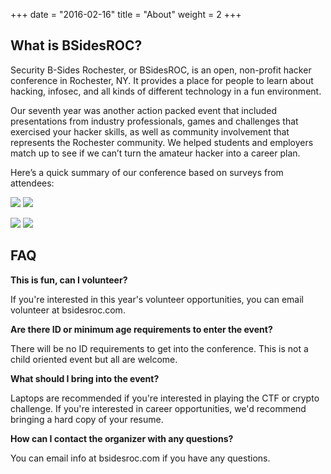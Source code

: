 +++
date = "2016-02-16"
title = "About"
weight = 2
+++

## What is BSidesROC?

Security B-Sides Rochester, or BSidesROC, is an open, non-profit hacker conference in Rochester, NY. It provides a place for people to learn about hacking, infosec, and all kinds of different technology in a fun environment.

Our seventh year was another action packed event that included presentations from industry professionals, games and challenges that exercised your hacker skills, as well as community involvement that represents the Rochester community. We helped students and employers match up to see if we can’t turn the amateur hacker into a career plan.

Here’s a quick summary of our conference based on surveys from attendees:

[![](/img/2017_block_0_thumb.png)](/img/2017_block_1_sm.png)
[![](/img/2017_block_1_thumb.png)](/img/2017_block_2_sm.png)

[![](/img/2017_block_2_thumb.png)](/img/2017_block_3_sm.png)
[![](/img/2017_block_3_thumb.png)](/img/2017_block_4_sm.png)

## FAQ
**This is fun, can I volunteer?**

If you're interested in this year's volunteer opportunities, you can email volunteer at bsidesroc.com. 

**Are there ID or minimum age requirements to enter the event?**

There will be no ID requirements to get into the conference. This is not a child oriented event but all are welcome. 

**What should I bring into the event?**

Laptops are recommended if you're interested in playing the CTF or crypto challenge. If you're interested in career opportunities, we'd recommend bringing a hard copy of your resume. 

**How can I contact the organizer with any questions?**

You can email info at bsidesroc.com if you have any questions. 


